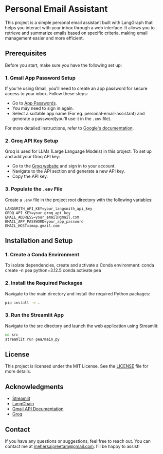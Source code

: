 # Personal Email Assistant

This project is a simple personal email assistant built with LangGraph that helps you interact with your inbox through a web interface. It allows you to retrieve and summarize emails based on specific criteria, making email management easier and more efficient.

## Prerequisites

Before you start, make sure you have the following set up:

### 1. Gmail App Password Setup
If you're using Gmail, you'll need to create an app password for secure access to your inbox. Follow these steps:

- Go to [App Passwords](https://myaccount.google.com/apppasswords).
- You may need to sign in again.
- Select a suitable app name (For eg. personal-email-assistant) and generate a password(you'll use it in the `.env` file).

For more detailed instructions, refer to [Google's documentation](https://support.google.com/mail/answer/185833?hl=en).

### 2. Groq API Key Setup
Groq is used for LLMs (Large Language Models) in this project. To set up and add your Groq API key:

- Go to the [Groq website](https://groq.com/) and sign in to your account.
- Navigate to the API section and generate a new API key.
- Copy the API key.


### 3. Populate the `.env` File
Create a `.env` file in the project root directory with the following variables:

```plaintext
LANGSMITH_API_KEY=your_langsmith_api_key
GROQ_API_KEY=your_groq_api_key
EMAIL_ADDRESS=your_email@gmail.com
EMAIL_APP_PASSWORD=your_app_password
EMAIL_HOST=imap.gmail.com
```

## Installation and Setup

### 1. Create a Conda Environment
To isolate dependencies, create and activate a Conda environment:
conda create -n pea python=3.12.5
conda activate pea

### 2. Install the Required Packages
Navigate to the main directory and install the required Python packages:
```bash
pip install -e .
```

### 3. Run the Streamlit App
Navigate to the src directory and launch the web application using Streamlit:
```bash
cd src
streamlit run pea/main.py
```

## License

This project is licensed under the MIT License. See the [LICENSE](LICENSE) file for more details.

## Acknowledgments

- [Streamlit](https://streamlit.io/)
- [LangChain](https://www.langchain.com/)
- [Gmail API Documentation](https://developers.google.com/gmail/api)
- [Groq](https://groq.com/)

## Contact
If you have any questions or suggestions, feel free to reach out. You can contact me at mehersaipreetam@gmail.com. I’ll be happy to assist!